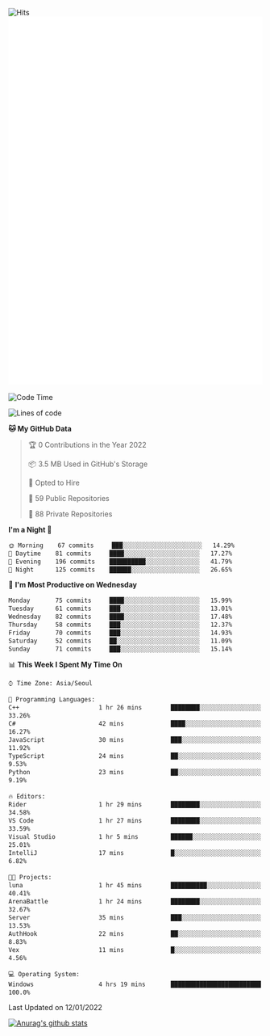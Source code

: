 ![Hits](https://hits.seeyoufarm.com/api/count/incr/badge.svg?url=https%3A%2F%2Fgithub.com%2Fkokose1234&count_bg=%2379C83D&title_bg=%23555555&icon=apple.svg&icon_color=%23E7E7E7&title=hits&edge_flat=false)
<br/>
![Metrics](https://github.com/kokose1234/kokose1234/blob/main/github-metrics.svg)

<!--START_SECTION:waka-->
![Code Time](http://img.shields.io/badge/Code%20Time-358%20hrs%2030%20mins-blue)

![Lines of code](https://img.shields.io/badge/From%20Hello%20World%20I%27ve%20Written-8%20Million%20lines%20of%20code-blue)

**🐱 My GitHub Data** 

> 🏆 0 Contributions in the Year 2022
 > 
> 📦 3.5 MB Used in GitHub's Storage 
 > 
> 💼 Opted to Hire
 > 
> 📜 59 Public Repositories 
 > 
> 🔑 88 Private Repositories  
 > 
**I'm a Night 🦉** 

```text
🌞 Morning    67 commits     ███░░░░░░░░░░░░░░░░░░░░░░   14.29% 
🌆 Daytime    81 commits     ████░░░░░░░░░░░░░░░░░░░░░   17.27% 
🌃 Evening    196 commits    ██████████░░░░░░░░░░░░░░░   41.79% 
🌙 Night      125 commits    ██████░░░░░░░░░░░░░░░░░░░   26.65%

```
📅 **I'm Most Productive on Wednesday** 

```text
Monday       75 commits     ████░░░░░░░░░░░░░░░░░░░░░   15.99% 
Tuesday      61 commits     ███░░░░░░░░░░░░░░░░░░░░░░   13.01% 
Wednesday    82 commits     ████░░░░░░░░░░░░░░░░░░░░░   17.48% 
Thursday     58 commits     ███░░░░░░░░░░░░░░░░░░░░░░   12.37% 
Friday       70 commits     ███░░░░░░░░░░░░░░░░░░░░░░   14.93% 
Saturday     52 commits     ██░░░░░░░░░░░░░░░░░░░░░░░   11.09% 
Sunday       71 commits     ███░░░░░░░░░░░░░░░░░░░░░░   15.14%

```


📊 **This Week I Spent My Time On** 

```text
⌚︎ Time Zone: Asia/Seoul

💬 Programming Languages: 
C++                      1 hr 26 mins        ████████░░░░░░░░░░░░░░░░░   33.26% 
C#                       42 mins             ████░░░░░░░░░░░░░░░░░░░░░   16.27% 
JavaScript               30 mins             ███░░░░░░░░░░░░░░░░░░░░░░   11.92% 
TypeScript               24 mins             ██░░░░░░░░░░░░░░░░░░░░░░░   9.53% 
Python                   23 mins             ██░░░░░░░░░░░░░░░░░░░░░░░   9.19%

🔥 Editors: 
Rider                    1 hr 29 mins        ████████░░░░░░░░░░░░░░░░░   34.58% 
VS Code                  1 hr 27 mins        ████████░░░░░░░░░░░░░░░░░   33.59% 
Visual Studio            1 hr 5 mins         ██████░░░░░░░░░░░░░░░░░░░   25.01% 
IntelliJ                 17 mins             █░░░░░░░░░░░░░░░░░░░░░░░░   6.82%

🐱‍💻 Projects: 
luna                     1 hr 45 mins        ██████████░░░░░░░░░░░░░░░   40.41% 
ArenaBattle              1 hr 24 mins        ████████░░░░░░░░░░░░░░░░░   32.67% 
Server                   35 mins             ███░░░░░░░░░░░░░░░░░░░░░░   13.53% 
AuthHook                 22 mins             ██░░░░░░░░░░░░░░░░░░░░░░░   8.83% 
Vex                      11 mins             █░░░░░░░░░░░░░░░░░░░░░░░░   4.56%

💻 Operating System: 
Windows                  4 hrs 19 mins       █████████████████████████   100.0%

```


 Last Updated on 12/01/2022
<!--END_SECTION:waka-->

[![Anurag's github stats](https://github-readme-stats.vercel.app/api?username=kokose1234&theme=dracula)](https://github.com/anuraghazra/github-readme-stats)



	
